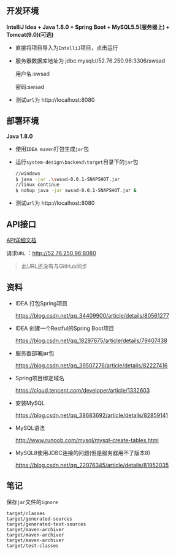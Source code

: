 ## 开发环境

**IntelliJ Idea + Java 1.8.0 + Spring Boot + MySQL5.5(服务器上) + Tomcat(9.0)(可选)** 



- 直接将项目导入为`IntelliJ`项目，点击运行

- 服务器数据库地址为 jdbc:mysql://52.76.250.96:3306/swsad

  用户名:swsad

  密码:swsad

- 测试`url`为 http://localhost:8080

## 部署环境

**Java 1.8.0**



- 使用`IDEA maven`打包生成`jar`包

- 运行`system-design\backend\target`目录下的`jar`包

  ```bash
  //windows
  $ java -jar .\swsad-0.0.1-SNAPSHOT.jar 
  //linux continue
  $ nohup java -jar swsad-0.0.1-SNAPSHOT.jar &

  ```

- 测试`url`为 http://localhost:8080

## API接口

[API详细文档](api.md)

请求`URL` ：http://52.76.250.96:8080

> 此URL还没有与GitHub同步

## 资料

- IDEA 打包Spring项目

  <https://blog.csdn.net/qq_34409900/article/details/80561277>

- IDEA 创建一个Restful的Spring Boot项目

  <https://blog.csdn.net/qq_18297675/article/details/79407438>

- 服务器部署jar包

  <https://blog.csdn.net/qq_39507276/article/details/82227416>

- Spring项目绑定域名

  <https://cloud.tencent.com/developer/article/1332603>

- 安装MySQL

  <https://blog.csdn.net/qq_38683692/article/details/82859141>

- MySQL语法

  <http://www.runoob.com/mysql/mysql-create-tables.html>

- MySQL8使用JDBC连接的问题(但是服务器用不了版本8)

  <https://blog.csdn.net/qq_22076345/article/details/81952035>

## 笔记

保存`jar`文件的`ignore`

```
target/classes
target/generated-sources
target/generated-test-sources
target/maven-archiver
target/maven-archiver
target/maven-archiver
target/test-classes
```


